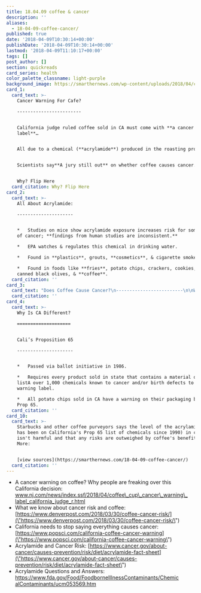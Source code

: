 ```yaml
---
title: 18.04.09 coffee & cancer
description: ''
aliases:
  - 18-04-09-coffee-cancer/
published: true
date: '2018-04-09T10:30:14+00:00'
publishDate: '2018-04-09T10:30:14+00:00'
lastmod: '2018-04-09T11:10:17+00:00'
tags: []
post_author: []
section: quickreads
card_series: health
color_palette_classname: light-purple
background_image: https://smarthernews.com/wp-content/uploads/2018/04/coffee-1576552_1920.jpg
card_1:
  card_text: >-
    Cancer Warning For Cafe?

    ------------------------


    California judge ruled coffee sold in CA must come with **a cancer warning
    label**…


    All due to a chemical (**acrylamide**) produced in the roasting process


    Scientists say**A jury still out** on whether coffee causes cancer.


    Why? Flip Here
  card_citation: Why? Flip Here
card_2:
  card_text: >-
    All About Acrylamide:

    ---------------------


    *   Studies on mice show acrylamide exposure increases risk for some types
    of cancer; **findings from human studies are inconsistent.**

    *   EPA watches & regulates this chemical in drinking water.

    *   Found in **plastics**, grouts, **cosmetics**, & cigarette smoke.

    *   Found in foods like **fries**, potato chips, crackers, cookies, cereals,
    canned black olives, & **coffee**.
  card_citation: ''
card_3:
  card_text: "Does Coffee Cause Cancer?\n-------------------------\n\nWorld Health Organization (WHO) studies indicate coffee is unlikely to cause certain cancers and lower the risk of others.\n\nIn 2016, the WHO’s cancer unitA moved coffee off the a\x1Cpossible carcinogena\x1D list, but says evidence is insufficient to rule out any possible role."
  card_citation: ''
card_4:
  card_text: >-
    Why Is CA Different?

    ====================


    Cali’s Proposition 65

    ---------------------


    *   Passed via ballot initiative in 1986.

    *   Requires every product sold in state that contains a material onA a
    listA over 1,000 chemicals known to cancer and/or birth defects to include a
    warning label.

    *   All potato chips sold in CA have a warning on their packaging because of
    Prop 65.
  card_citation: ''
card_10:
  card_text: >-
    Starbucks and other coffee purveyors says the level of the acrylamide (which
    has been on California's Prop 65 list of chemicals since 1990) in coffee
    isn't harmful and that any risks are outweighed by coffee's benefits. Read
    More:


    [view sources](https://smarthernews.com/18-04-09-coffee-cancer/)
  card_citation: ''
---
```

*   A cancer warning on coffee? Why people are freaking over this California decision: [www.nj.com/news/index.ssf/2018/04/coffee\_cup\_cancer\_warning\_ label\_california\_judge\_r.html](\"http://www.nj.com/news/index.ssf/2018/04/coffee_cup_cancer_warning_)
*   What we know about cancer risk and coffee: [https://www.denverpost.com/2018/03/30/coffee-cancer-risk/](\"https://www.denverpost.com/2018/03/30/coffee-cancer-risk/\")
*   California needs to stop saying everything causes cancer: [https://www.popsci.com/california-coffee-cancer-warning](\"https://www.popsci.com/california-coffee-cancer-warning\")
*   Acrylamide and Cancer Risk: [https://www.cancer.gov/about-cancer/causes-prevention/risk/diet/acrylamide-fact-sheet](\"https://www.cancer.gov/about-cancer/causes-prevention/risk/diet/acrylamide-fact-sheet\")
*   Acrylamide Questions and Answers: [https://www.fda.gov/Food/FoodborneIllnessContaminants/Chemic alContaminants/ucm053569.htm](\"https://www.fda.gov/Food/FoodborneIllnessContaminants/Chemic)